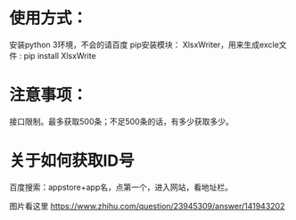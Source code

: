# 使用方式：

安装python 3环境，不会的请百度
pip安装模块： XlsxWriter，用来生成excle文件 : pip install XlsxWrite

# 注意事项：

接口限制。最多获取500条；不足500条的话，有多少获取多少。

# 关于如何获取ID号

百度搜索：appstore+app名，点第一个，进入网站，看地址栏。


图片看这里
https://www.zhihu.com/question/23945309/answer/141943202
